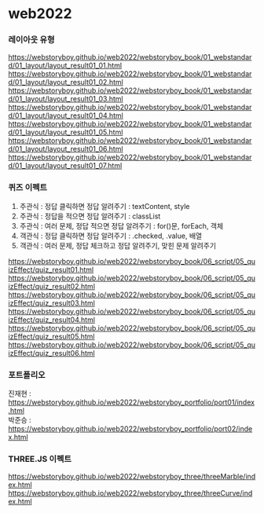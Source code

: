 # web2022

### 레이아웃 유형
https://webstoryboy.github.io/web2022/webstoryboy_book/01_webstandard/01_layout/layout_result01_01.html
https://webstoryboy.github.io/web2022/webstoryboy_book/01_webstandard/01_layout/layout_result01_02.html
https://webstoryboy.github.io/web2022/webstoryboy_book/01_webstandard/01_layout/layout_result01_03.html
https://webstoryboy.github.io/web2022/webstoryboy_book/01_webstandard/01_layout/layout_result01_04.html
https://webstoryboy.github.io/web2022/webstoryboy_book/01_webstandard/01_layout/layout_result01_05.html
https://webstoryboy.github.io/web2022/webstoryboy_book/01_webstandard/01_layout/layout_result01_06.html
https://webstoryboy.github.io/web2022/webstoryboy_book/01_webstandard/01_layout/layout_result01_07.html



### 퀴즈 이펙트
1. 주관식 : 정답 클릭하면 정답 알려주기 : textContent, style <br>
2. 주관식 : 정답을 적으면 정답 알려주기 : classList <br>
3. 주관식 : 여러 문제, 정답 적으면 정답 알려주기 : for()문, forEach, 객체 <br>
4. 객관식 : 정답 클릭하면 정답 알려주기 : .checked, .value, 배열 <br>
5. 객관식 : 여러 문제, 정답 체크하고 정답 알려주기, 맞힌 문제 알려주기 


https://webstoryboy.github.io/web2022/webstoryboy_book/06_script/05_quizEffect/quiz_result01.html
https://webstoryboy.github.io/web2022/webstoryboy_book/06_script/05_quizEffect/quiz_result02.html
https://webstoryboy.github.io/web2022/webstoryboy_book/06_script/05_quizEffect/quiz_result03.html
https://webstoryboy.github.io/web2022/webstoryboy_book/06_script/05_quizEffect/quiz_result04.html
https://webstoryboy.github.io/web2022/webstoryboy_book/06_script/05_quizEffect/quiz_result05.html
https://webstoryboy.github.io/web2022/webstoryboy_book/06_script/05_quizEffect/quiz_result06.html

### 포트폴리오
진재현 : https://webstoryboy.github.io/web2022/webstoryboy_portfolio/port01/index.html <br>
박준승 : https://webstoryboy.github.io/web2022/webstoryboy_portfolio/port02/index.html <br>

### THREE.JS 이펙트
https://webstoryboy.github.io/web2022/webstoryboy_three/threeMarble/index.html
https://webstoryboy.github.io/web2022/webstoryboy_three/threeCurve/index.html
